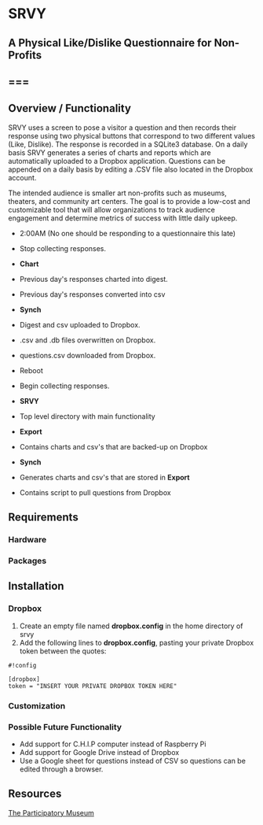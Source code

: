 # SRVY
## A Physical Like/Dislike Questionnaire for Non-Profits
===
---

## Overview / Functionality
SRVY uses a screen to pose a visitor a question and then records their response using two physical buttons that correspond to two different values (Like, Dislike). The response is recorded in a SQLite3 database. On a daily basis SRVY generates a series of charts and reports which are automatically uploaded to a Dropbox application. Questions can be appended on a daily basis by editing a .CSV file also located in the Dropbox account.

The intended audience is smaller art non-profits such as museums, theaters, and community art centers. The goal is to provide a low-cost and customizable tool that will allow organizations to track audience engagement and determine metrics of success with little daily upkeep.

- 2:00AM (No one should be responding to a questionnaire this late)
-  Stop collecting responses.
-  **Chart**
-   Previous day's responses charted into digest.
-   Previous day's responses converted into csv
-  **Synch**
-   Digest and csv uploaded to Dropbox.
-   .csv and .db files overwritten on Dropbox.
-   questions.csv downloaded from Dropbox.
-  Reboot
-  Begin collecting responses.


- **SRVY**
-   Top level directory with main functionality
- **Export**
-   Contains charts and csv's that are backed-up on Dropbox
- **Synch**
-   Generates charts and csv's that are stored in **Export**
-   Contains script to pull questions from Dropbox


## Requirements
### Hardware
### Packages

## Installation

### Dropbox
1. Create an empty file named **dropbox.config** in the home directory of srvy
2. Add the following lines to **dropbox.config**, pasting your private Dropbox token between the quotes:

```
#!config

[dropbox]
token = "INSERT YOUR PRIVATE DROPBOX TOKEN HERE"
```

### Customization

### Possible Future Functionality

- Add support for C.H.I.P computer instead of Raspberry Pi
- Add support for Google Drive instead of Dropbox
-   Use a Google sheet for questions instead of CSV so questions can be edited through a browser.



## Resources

[The Participatory Museum](http://www.participatorymuseum.org/)